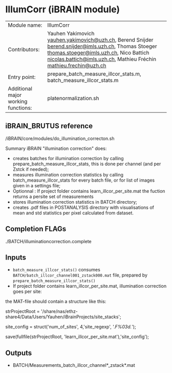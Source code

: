 # IllumCorr (iBRAIN module)

|||
|---|---|
| Module name: | IllumCorr |
| Contributors: | Yauhen Yakimovich <yauhen.yakimovich@uzh.ch>, Berend Snijder <berend.snijder@imls.uzh.ch>, Thomas Stoeger <thomas.stoeger@imls.uzh.ch>, Nico Battich <nicolas.battich@imls.uzh.ch>, Mathieu Fréchin <mathieu.frechin@uzh.ch> |
| Entry point: | prepare_batch_measure_illcor_stats.m, batch_measure_illcor_stats.m |
| Additional major working functions: | platenormalization.sh |


## iBRAIN_BRUTUS reference 

/iBRAIN/core/modules/do_illumination_correcton.sh

Summary iBRAIN "illumination correction" does:
- creates batches for illumination correction by calling prepare_batch_measure_illcor_stats, this is done per channel (and per Zstck if needed);
- measures illumination correction statistics by calling batch_measure_illcor_stats for every batch file, or for list of images given in a settings file;
- Optionnal : If  project folder contains learn_illcor_per_site.mat the fuction returns a persite set of measurements
- stores illumination correction statistics in BATCH directory;
- creates .pdf files in POSTANALYSIS directory with visualisations of mean and std statistics per pixel calculated from dataset.

## Completion FLAGs
./BATCH/illuminationcorrection.complete


## Inputs

- `batch_measure_illcor_stats()` consumes `BATCH/batch_illcor_channel001_zstack000.mat` file, prepared by `prepare_batch_measure_illcor_stats()`
- If  project folder contains learn_illcor_per_site.mat, illumination correction goes per site:

the MAT-file should contain a structure like this:

strProjectRoot = '/share/nas/ethz-share4/Data/Users/Yauhen/iBrainProjects/site_stacks';

site_config = struct('num_of_sites', 4,'site_regexp', '.*F%03d.*');

save(fullfile(strProjectRoot, 'learn_illcor_per_site.mat'),'site_config');

## Outputs

- BATCH/Measurements_batch_illcor_channel*_zstack*.mat

